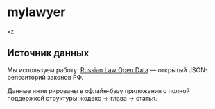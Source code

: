 # mylawyer

xz

## Источник данных

Мы используем работу: [Russian Law Open Data](https://github.com/irlcode/RusLawOD) — открытый JSON-репозиторий законов РФ.

Данные интегрированы в офлайн-базу приложения с полной поддержкой структуры: кодекс → глава → статья.